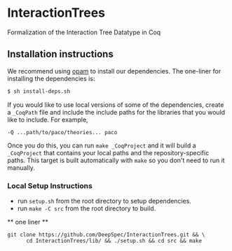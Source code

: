 # InteractionTrees
Formalization of the Interaction Tree Datatype in Coq


## Installation instructions

We recommend using [opam](http://coq.io/opam/) to install our dependencies. The one-liner for installing the dependencies is:

```sh
$ sh install-deps.sh
```

If you would like to use local versions of some of the dependencies, create a `_CoqPath` file and include the include paths for the libraries that you would like to include. For example,

```
-Q ...path/to/paco/theories... paco
```

Once you do this, you can run `make _CoqProject` and it will build a `_CoqProject` that contains your local paths and the repository-specific paths. This target is built automatically with `make` so you don't need to run it manually.

### Local Setup Instructions

- run `setup.sh` from the root directory to setup dependencies.
- run `make -C src` from the root directory to build.

** one liner **
```
git clone https://github.com/DeepSpec/InteractionTrees.git && \
      cd InteractionTrees/lib/ && ./setup.sh && cd src && make
```
